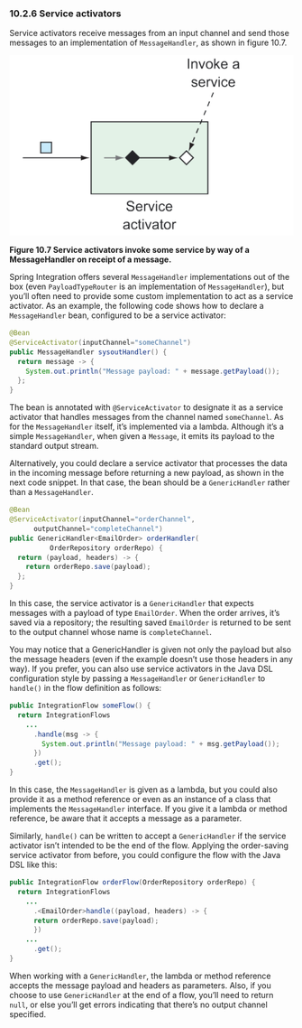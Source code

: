 ### 10.2.6 Service activators

Service activators receive messages from an input channel and send those messages to an implementation of `MessageHandler`, as shown in figure 10.7.

![](../../assets/10.7.png)

**Figure 10.7 Service activators invoke some service by way of a MessageHandler on receipt of a message.** <br/>

Spring Integration offers several `MessageHandler` implementations out of the box (even `PayloadTypeRouter` is an implementation of `MessageHandler`), but you’ll often need to provide some custom implementation to act as a service activator. As an example, the following code shows how to declare a `MessageHandler` bean, configured to be a service activator:

```java
@Bean
@ServiceActivator(inputChannel="someChannel")
public MessageHandler sysoutHandler() {
  return message -> {
    System.out.println("Message payload: " + message.getPayload());
  };
}
```

The bean is annotated with `@ServiceActivator` to designate it as a service activator that handles messages from the channel named `someChannel`. As for the `MessageHandler` itself, it’s implemented via a lambda. Although it’s a simple `MessageHandler`, when given a `Message`, it emits its payload to the standard output stream.

Alternatively, you could declare a service activator that processes the data in the incoming message before returning a new payload, as shown in the next code snippet. In that case, the bean should be a `GenericHandler` rather than a `MessageHandler`.

```java
@Bean
@ServiceActivator(inputChannel="orderChannel",
      outputChannel="completeChannel")
public GenericHandler<EmailOrder> orderHandler(
          OrderRepository orderRepo) {
  return (payload, headers) -> {
    return orderRepo.save(payload);
  };
}
```

In this case, the service activator is a `GenericHandler` that expects messages with a payload of type `EmailOrder`. When the order arrives, it’s saved via a repository; the resulting saved `EmailOrder` is returned to be sent to the output channel whose name is `completeChannel`.

You may notice that a GenericHandler is given not only the payload but also the message headers (even if the example doesn’t use those headers in any way). If you prefer, you can also use service activators in the Java DSL configuration style by passing a `MessageHandler` or `GenericHandler` to `handle()` in the flow definition as follows:

```java
public IntegrationFlow someFlow() {
  return IntegrationFlows
    ...
      .handle(msg -> {
        System.out.println("Message payload: " + msg.getPayload());
      })
      .get();
}
```

In this case, the `MessageHandler` is given as a lambda, but you could also provide it as a method reference or even as an instance of a class that implements the `MessageHandler` interface. If you give it a lambda or method reference, be aware that it accepts a message as a parameter.

Similarly, `handle()` can be written to accept a `GenericHandler` if the service activator isn’t intended to be the end of the flow. Applying the order-saving service activator from before, you could configure the flow with the Java DSL like this:

```java
public IntegrationFlow orderFlow(OrderRepository orderRepo) {
  return IntegrationFlows
    ...
      .<EmailOrder>handle((payload, headers) -> {
      return orderRepo.save(payload);
      })
    ...
      .get();
}
```

When working with a `GenericHandler`, the lambda or method reference accepts the message payload and headers as parameters. Also, if you choose to use `GenericHandler` at the end of a flow, you’ll need to return `null`, or else you’ll get errors indicating that there’s no output channel specified.

